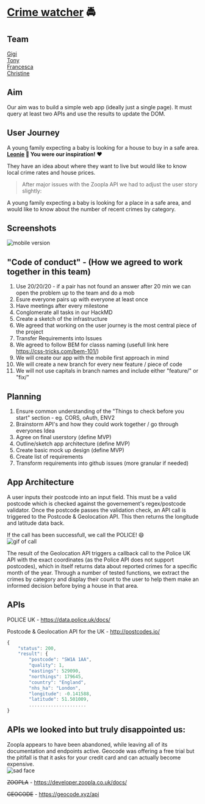 # [Crime watcher](https://fac-17.github.io/CGKO-Week3/) :oncoming_police_car:

## Team   
[Gigi](github.com/gminova)  
[Tony](github.com/tonylomax)  
[Francesca](github.com/frannyfra)  
[Christine](github.com/xIrusux)  

## Aim 

Our aim was to build a simple web app (ideally just a single page). It must query at least two APIs and use the results to update the DOM.

## User Journey

A young family expecting a baby is looking for a house to buy in a safe area. **[Leonie](https://github.com/laleonie) :eyes: You were our inspiration! :heart:**

They have an idea about where they want to live but would like to know local crime rates and house prices.

> After major issues with the Zoopla API we had to adjust the user story slightly:

A young family expecting a baby is looking for a place in a safe area, and would like to know about the number of recent crimes by category.

## Screenshots
![mobile version](https://github.com/gminova/crime-watcher/blob/master/mobile.png?raw=true)

## "Code of conduct" - (How we agreed to work together in this team)

1. Use 20/20/20 - if a pair has not found an answer after 20 min we can open the problem up to the team and do a mob
2. Esure everyone pairs up with everyone at least once
3. Have meetings after every milestone
4. Conglomerate all tasks in our HackMD
5. Create a sketch of the infrastructure 
6. We agreed that working on the user journey is the most central piece of the project
7. Transfer Requirements into Issues
8. We agreed to follow BEM for classs naming (usefull link here https://css-tricks.com/bem-101/)
9. We will create our app with the mobile first approach in mind
10. We will create a new branch for every new feature / piece of code
11. We will not use capitals in branch names and include either "feature/" or "fix/"

## Planning
1. Ensure common understanding of the "Things to check before you start" section - eg. CORS, oAuth, ENV2
2. Brainstorm API's and how they could work together / go through everyones Idea
3. Agree on final userstory (define MVP)
4. Outline/sketch app architecture (define MVP)
5. Create basic mock up design (define MVP)
6. Create list of requirements
7. Transform requirements into github issues (more granular if needed)

## App Architecture
 A user inputs their postcode into an input field. This must be a valid postcode which is checked against the governement's regex/postcode validator. Once the postcode passes the validation check, an API call is triggered to the Postcode & Geolocation API. This then returns the longitude and latitude data back. 

If the call has been successfull, we call the POLICE! :smile:   
![gif of call](https://media.giphy.com/media/qivpB3X5IU5yg/giphy.gif)

The result of the Geolocation API triggers a callback call to the Police UK API with the exact coordinates (as the Police API does not support postcodes), which in itself returns data about reported crimes for a specific month of the year. Through a number of tested functions, we extract the crimes by category and display their count to the user to help them make an informed decision before bying a house in that area.

## APIs 
POLICE UK - https://data.police.uk/docs/

Postcode & Geolocation API for the UK - http://postcodes.io/

```javascript
{
    "status": 200,
    "result": {
        "postcode": "SW1A 1AA",
        "quality": 1,
        "eastings": 529090,
        "northings": 179645,
        "country": "England",
        "nhs_ha": "London",
        "longitude": -0.141588,
        "latitude": 51.501009,
        .....................
}
```

## APIs we looked into but truly disappointed us:
Zoopla appears to have been abandoned, while leaving all of its documentation and endpoints active.
Geocode was offering a free trial but the pitifall is that it asks for your credit card and can actually become expensive.  
![sad face](https://media.giphy.com/media/J9h3vpYVuUi52/giphy.gif)


~~ZOOPLA~~ - https://developer.zoopla.co.uk/docs/

~~GEOCODE~~ - https://geocode.xyz/api

